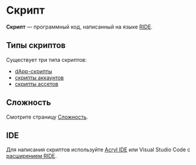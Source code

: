 # Скрипт

**Скрипт** — программный код, написанный на языке [RIDE](/ride/about-ride.md).

## Типы скриптов

Существует три типа скриптов:

* [dApp-скрипты](/ride/script/script-types/dapp-script.md)
* [скрипты аккаунтов](/ride/script/script-types/account-script.md)
* [скрипты ассетов](/ride/script/script-types/asset-script.md)

## Сложность

Смотрите страницу [Сложность](/ride/base-concepts/complexity.md).

## IDE

Для написания скриптов используйте [Acryl IDE](/smart-contracts/tools/acryl-ide.md) или Visual Studio Code с [расширением RIDE](https://marketplace.visualstudio.com/items?itemName=acrylplatform.acryl-ride).

